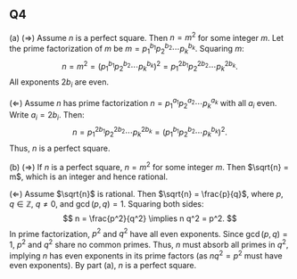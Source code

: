 ## Q4

(a)
($\Longrightarrow$) Assume $n$ is a perfect square. Then $n = m^2$ for some integer $m$. Let the prime factorization of $m$ be $m = p_1^{b_1}p_2^{b_2}\cdots p_k^{b_k}$. Squaring $m$:  
$$
n = m^2 = \left(p_1^{b_1}p_2^{b_2}\cdots p_k^{b_k}\right)^2 = p_1^{2b_1}p_2^{2b_2}\cdots p_k^{2b_k}.
$$ 
All exponents $2b_i$ are even.  

($\Longleftarrow$) Assume $n$ has prime factorization $n = p_1^{a_1}p_2^{a_2}\cdots p_k^{a_k}$ with all $a_i$ even. Write $a_i = 2b_i$. Then:  
$$
n = p_1^{2b_1}p_2^{2b_2}\cdots p_k^{2b_k} = \left(p_1^{b_1}p_2^{b_2}\cdots p_k^{b_k}\right)^2.
$$ 
Thus, $n$ is a perfect square.  

(b)
($\Longrightarrow$) If $n$ is a perfect square, $n = m^2$ for some integer $m$. Then $\sqrt{n} = m$, which is an integer and hence rational.  

($\Longleftarrow$) Assume $\sqrt{n}$ is rational. Then $\sqrt{n} = \frac{p}{q}$, where $p, q \in \mathbb{Z}$, $q \neq 0$, and $\gcd(p, q) = 1$. Squaring both sides:  
$$
n = \frac{p^2}{q^2} \implies n q^2 = p^2.
$$ 
In prime factorization, $p^2$ and $q^2$ have all even exponents. Since $\gcd(p, q) = 1$, $p^2$ and $q^2$ share no common primes. Thus, $n$ must absorb all primes in $q^2$, implying $n$ has even exponents in its prime factors (as $n q^2 = p^2$ must have even exponents). By part (a), $n$ is a perfect square.  